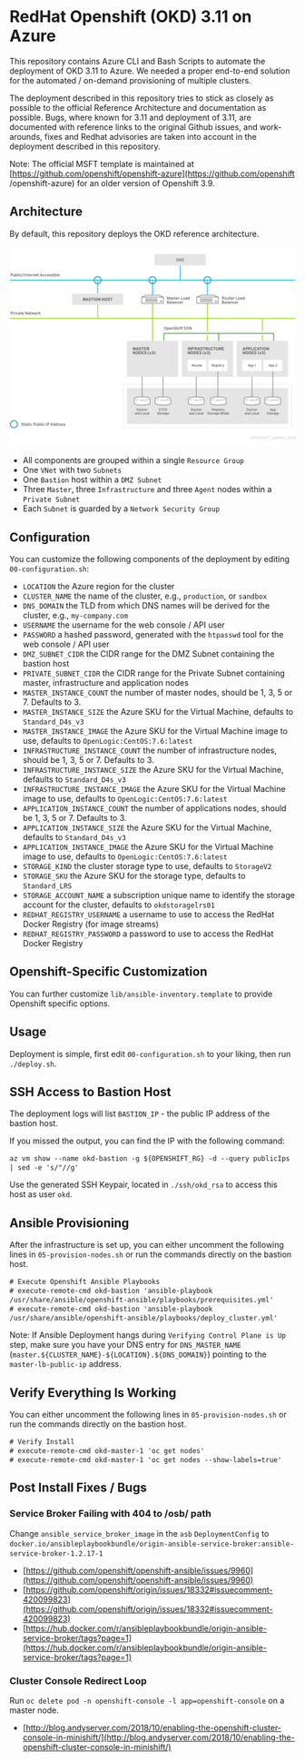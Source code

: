 # RedHat Openshift (OKD) 3.11 on Azure

This repository contains Azure CLI and Bash Scripts to automate the deployment
of OKD 3.11 to Azure.  We needed a proper end-to-end solution for the
automated / on-demand provisioning of multiple clusters.

The deployment described in this repository tries to stick as closely as
possible to the official Reference Architecture and documentation as possible.
Bugs, where known for 3.11 and deployment of 3.11, are documented with
reference links to the original Github issues, and work-arounds, fixes and
Redhat advisories are taken into account in the deployment described in this
repository.

Note: The official MSFT template is maintained at
[https://github.com/openshift/openshift-azure](https://github.com/openshift
/openshift-azure) for an older version of Openshift 3.9.


## Architecture
By default, this repository deploys the OKD reference architecture.

![reference architecture](reference-architecture-azure.png)

- All components are grouped within a single `Resource Group`
- One `VNet` with two `Subnets`
- One `Bastion` host within a `DMZ Subnet`
- Three `Master`, three `Infrastructure` and three `Agent` nodes within a `Private Subnet`
- Each `Subnet` is guarded by a `Network Security Group`

## Configuration
You can customize the following components of the deployment by editing `00-configuration.sh`:

- `LOCATION` the Azure region for the cluster
- `CLUSTER_NAME` the name of the cluster, e.g., `production`, or `sandbox`
- `DNS_DOMAIN` the TLD from which DNS names will be derived for the cluster, e.g., `my-company.com`
- `USERNAME` the username for the web console / API user
- `PASSWORD` a hashed password, generated with the `htpasswd` tool for the web console / API user
- `DMZ_SUBNET_CIDR` the CIDR range for the DMZ Subnet containing the bastion host
- `PRIVATE_SUBNET_CIDR` the CIDR range for the Private Subnet containing master, infrastructure and application nodes
- `MASTER_INSTANCE_COUNT` the number of master nodes, should be 1, 3, 5 or 7. Defaults to 3.
- `MASTER_INSTANCE_SIZE` the Azure SKU for the Virtual Machine, defaults to `Standard_D4s_v3`
- `MASTER_INSTANCE_IMAGE` the Azure SKU for the Virtual Machine image to use, defaults to `OpenLogic:CentOS:7.6:latest`
- `INFRASTRUCTURE_INSTANCE_COUNT` the number of infrastructure nodes, should be 1, 3, 5 or 7. Defaults to 3.
- `INFRASTRUCTURE_INSTANCE_SIZE` the Azure SKU for the Virtual Machine, defaults to `Standard_D4s_v3`
- `INFRASTRUCTURE_INSTANCE_IMAGE` the Azure SKU for the Virtual Machine image to use, defaults to `OpenLogic:CentOS:7.6:latest`
- `APPLICATION_INSTANCE_COUNT` the number of applications nodes, should be 1, 3, 5 or 7. Defaults to 3.
- `APPLICATION_INSTANCE_SIZE` the Azure SKU for the Virtual Machine, defaults to `Standard_D4s_v3`
- `APPLICATION_INSTANCE_IMAGE` the Azure SKU for the Virtual Machine image to use, defaults to `OpenLogic:CentOS:7.6:latest`
- `STORAGE_KIND` the cluster storage type to use, defaults to `StorageV2`
- `STORAGE_SKU` the Azure SKU for the storage type, defaults to `Standard_LRS`
- `STORAGE_ACCOUNT_NAME` a subscription unique name to identify the storage account for the cluster, defaults to `okdstoragelrs01`
- `REDHAT_REGISTRY_USERNAME` a username to use to access the RedHat Docker Registry (for image streams)
- `REDHAT_REGISTRY_PASSWORD` a password to use to access the RedHat Docker Registry

## Openshift-Specific Customization

You can further customize `lib/ansible-inventory.template` to provide Openshift specific options.

## Usage

Deployment is simple, first edit `00-configuration.sh` to your liking, then run `./deploy.sh`. 

## SSH Access to Bastion Host

The deployment logs will list `BASTION_IP` - the public IP address of the bastion host. 

If you missed the output, you can find the IP 
with the following command:

```
az vm show --name okd-bastion -g ${OPENSHIFT_RG} -d --query publicIps | sed -e 's/"//g'
``` 

Use the generated SSH Keypair, located in `./ssh/okd_rsa` to access this host as user `okd`.

## Ansible Provisioning

After the infrastructure is set up, you can either uncomment the following lines in `05-provision-nodes.sh` or run the commands directly on the bastion host.
```
# Execute Openshift Ansible Playbooks
# execute-remote-cmd okd-bastion 'ansible-playbook /usr/share/ansible/openshift-ansible/playbooks/prerequisites.yml'
# execute-remote-cmd okd-bastion 'ansible-playbook /usr/share/ansible/openshift-ansible/playbooks/deploy_cluster.yml'
```

Note: If Ansible Deployment hangs during `Verifying Control Plane is Up` step, make sure you have your DNS entry for `DNS_MASTER_NAME` (`master.${CLUSTER_NAME}-${LOCATION}.${DNS_DOMAIN}`)
pointing to the `master-lb-public-ip` address.

## Verify Everything Is Working

You can either uncomment the following lines in `05-provision-nodes.sh` or run the commands directly on the bastion host.

```
# Verify Install
# execute-remote-cmd okd-master-1 'oc get nodes'
# execute-remote-cmd okd-master-1 'oc get nodes --show-labels=true'
```

## Post Install Fixes / Bugs

### Service Broker Failing with 404 to /osb/ path

Change `ansible_service_broker_image` in the `asb` `DeploymentConfig` to `docker.io/ansibleplaybookbundle/origin-ansible-service-broker:ansible-service-broker-1.2.17-1`

- [https://github.com/openshift/openshift-ansible/issues/9960](https://github.com/openshift/openshift-ansible/issues/9960)
- [https://github.com/openshift/origin/issues/18332#issuecomment-420099823](https://github.com/openshift/origin/issues/18332#issuecomment-420099823)
- [https://hub.docker.com/r/ansibleplaybookbundle/origin-ansible-service-broker/tags?page=1](https://hub.docker.com/r/ansibleplaybookbundle/origin-ansible-service-broker/tags?page=1)


### Cluster Console Redirect Loop
Run `oc delete pod -n openshift-console -l app=openshift-console` on a master node.
- [http://blog.andyserver.com/2018/10/enabling-the-openshift-cluster-console-in-minishift/](http://blog.andyserver.com/2018/10/enabling-the-openshift-cluster-console-in-minishift/)




